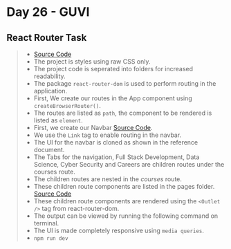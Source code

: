 # Day 26 - GUVI

## React Router Task

> - [Source Code](./src/)
> - The project is styles using raw CSS only.
> - The project code is seperated into folders for increased readability.
> - The package `react-router-dom` is used to perform routing in the application.
> - First, We create our routes in the App component using `createBrowserRouter()`.
> - The routes are listed as `path`, the component to be rendered is listed as `element`.
> - First, we create our Navbar [Source Code](./src/components/Navbar/).
> - We use the `Link` tag to enable routing in the navbar.
> - The UI for the navbar is cloned as shown in the reference document.
> - The Tabs for the navigation, Full Stack Development, Data Science, Cyber Security and Careers are children routes under the courses route.
> - The children routes are nested in the _courses_ route.
> - These children route components are listed in the pages folder. [Source Code](./src/pages/)
> - These children route components are rendered using the `<Outlet />` tag from react-router-dom.
> - The output can be viewed by running the following command on terminal.
> - The UI is made completely responsive using `media queries`.
> - `npm run dev`
